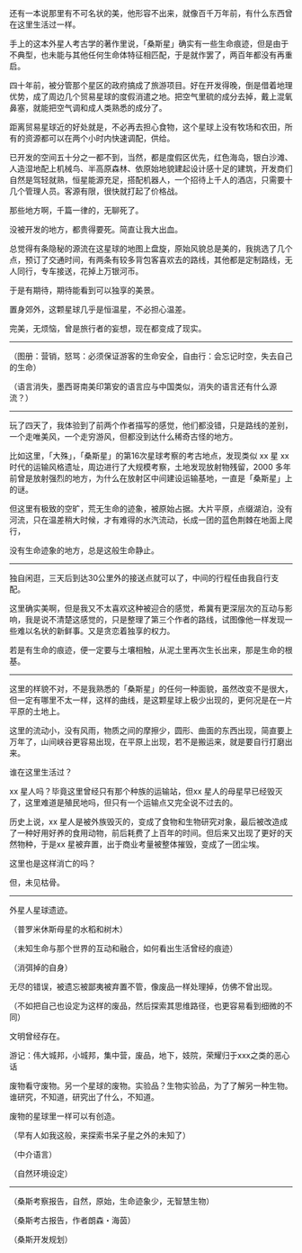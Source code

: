 还有一本说那里有不可名状的美，他形容不出来，就像百千万年前，有什么东西曾在这里生活过一样。

手上的这本外星人考古学的著作里说，「桑斯星」确实有一些生命痕迹，但是由于不典型，也未能与其他任何生命体特征相匹配，于是就作罢了，两百年都没有再重启。

四十年前，被分管那个星区的政府搞成了旅游项目。好在开发得晚，倒是借着地理优势，成了周边几个贸易星球的度假消遣之地。把空气里硫的成分去掉，戴上混氧鼻塞，就能把空气调和成人类熟悉的成分了。

距离贸易星球近的好处就是，不必再去担心食物，这个星球上没有牧场和农田，所有的资源都可以在两个小时内快速调配，供给。

已开发的空间五十分之一都不到，当然，都是度假区优先，红色海岛，银白沙滩、人造湿地配上机械鸟、半高原森林、依原始地貌建起设计感十足的建筑，开发商们自然是驾轻就熟，恒星能源充足，搭配机器人，一个招待上千人的酒店，只需要十几个管理人员。客源有限，很快就打起了价格战。

那些地方啊，千篇一律的，无聊死了。

没被开发的地方，都贵得要死。简直让我大出血。

总觉得有条隐秘的源流在这星球的地图上盘旋，原始风貌总是美的，我挑选了几个点，预订了交通时间，有两条有较多背包客喜欢去的路线，其他都是定制路线，无人同行，专车接送，花掉上万银河币。

于是有期待，期待能看到可以独享的美景。

置身郊外，这颗星球几乎是恒温星，不必担心温差。

完美，无烦恼，曾是旅行者的妄想，现在都变成了现实。

---

（图册：营销，怒骂：必须保证游客的生命安全，自由行：会忘记时空，失去自己的生命）

（语言消失，墨西哥南美印第安的语言应与中国类似，消失的语言还有什么源流？）

---

玩了四天了，我体验到了前两个作者描写的感觉，他们都没错，只是路线的差别，一个走唯美风，一个走穷游风，但都没到达什么稀奇古怪的地方。

比如这里，「大殊」，「桑斯星」的第16次星球考察的考古地点，发现类似 xx 星 xx 时代的运输风格遗址，周边进行了大规模考察，土地发现放射物残留，2000 多年前曾是放射强烈的地方，为什么在放射区中间建设运输基地，一直是「桑斯星」上的谜。

但这里有极致的空旷，荒无生命的迹象，被原始占据。大片平原，点缀湖泊，没有河流，只在温差稍大时候，才有难得的水汽流动，长成一团的蓝色荆棘在地面上爬行，

没有生命迹象的地方，总是这般生命静止。

---

独自闲逛，三天后到达30公里外的接送点就可以了，中间的行程任由我自行支配。

这里确实美啊，但是我又不太喜欢这种被迎合的感觉，希冀有更深层次的互动与影响，我是说不清楚这感觉的，只是整理了第三个作者的路线，试图像他一样发现一些难以名状的新鲜事。又是贪恋着独享的权力。

若是有生命的痕迹，便一定要与土壤相触，从泥土里再次生长出来，那是生命的根基。

---

这里的样貌不对，不是我熟悉的「桑斯星」的任何一种面貌，虽然改变不是很大，但一定有哪里不太一样，这样的曲线，是这颗星球上极少出现的，更何况是在一片平原的土地上。

这里的流动小，没有风雨，物质之间的摩擦少，圆形、曲面的东西出现，简直要上万年了，山间峡谷更容易出现，在平原上出现，若不是搬运来，就是要自行打磨出来。

谁在这里生活过？

xx 星人吗？毕竟这里曾经只有那个种族的运输站，但xx 星人的母星早已经毁灭了，这里难道是殖民地吗，但只有一个运输点又完全说不过去的。

历史上说，xx 星人是被外族毁灭的，变成了食物和生物研究对象，最后被改造成了一种好用好养的食用动物，前后耗费了上百年的时间。但后来又出现了更好的天然物种，于是xx 星被弃置，出于商业考量被整体摧毁，变成了一团尘埃。

这里也是这样消亡的吗？

但，未见枯骨。





---

外星人星球遗迹。

（普罗米休斯母星的水稻和树木）

（未知生命与那个世界的互动和融合，如何看出生活曾经的痕迹）

（消弭掉的自身）

无尽的错误，被遗忘被鄙夷被弃置不管，像废品一样处理掉，仿佛不曾出现。

（不如把自己也设定为这样的废品，然后探索其思维路径，也更容易看到细微的不同）

文明曾经存在。

游记：伟大城邦，小城邦，集中营，废品，地下，妓院，荣耀归于xxx之类的恶心话

废物看守废物。另一个星球的废物。实验品？生物实验品，为了了解另一种生物。谁研究，不知道，研究出了什么，不知道。

废物的星球里一样可以有创造。

（早有人如我这般，来探索书呆子星之外的未知了）

（中介语言）

（自然环境设定）

---

（桑斯考察报告，自然，原始，生命迹象少，无智慧生物）

（桑斯考古报告，作者朗森・海茵）

（桑斯开发规划）